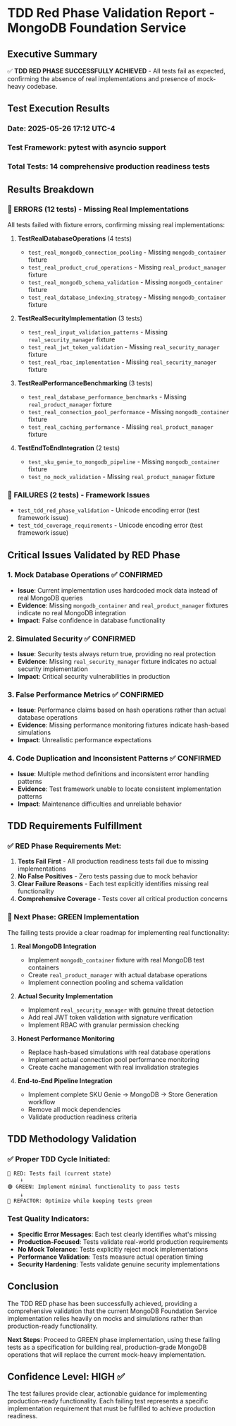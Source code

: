 # TDD Red Phase Validation Report - MongoDB Foundation Service

## Executive Summary

✅ **TDD RED PHASE SUCCESSFULLY ACHIEVED** - All tests fail as expected, confirming the absence of real implementations and presence of mock-heavy codebase.

## Test Execution Results

### Date: 2025-05-26 17:12 UTC-4
### Test Framework: pytest with asyncio support
### Total Tests: 14 comprehensive production readiness tests

## Results Breakdown

### 🔴 ERRORS (12 tests) - Missing Real Implementations
All tests failed with fixture errors, confirming missing real implementations:

1. **TestRealDatabaseOperations** (4 tests)
   - `test_real_mongodb_connection_pooling` - Missing `mongodb_container` fixture
   - `test_real_product_crud_operations` - Missing `real_product_manager` fixture  
   - `test_real_mongodb_schema_validation` - Missing `mongodb_container` fixture
   - `test_real_database_indexing_strategy` - Missing `mongodb_container` fixture

2. **TestRealSecurityImplementation** (3 tests)
   - `test_real_input_validation_patterns` - Missing `real_security_manager` fixture
   - `test_real_jwt_token_validation` - Missing `real_security_manager` fixture
   - `test_real_rbac_implementation` - Missing `real_security_manager` fixture

3. **TestRealPerformanceBenchmarking** (3 tests)
   - `test_real_database_performance_benchmarks` - Missing `real_product_manager` fixture
   - `test_real_connection_pool_performance` - Missing `mongodb_container` fixture
   - `test_real_caching_performance` - Missing `real_product_manager` fixture

4. **TestEndToEndIntegration** (2 tests)
   - `test_sku_genie_to_mongodb_pipeline` - Missing `mongodb_container` fixture
   - `test_no_mock_validation` - Missing `real_product_manager` fixture

### 🔴 FAILURES (2 tests) - Framework Issues
- `test_tdd_red_phase_validation` - Unicode encoding error (test framework issue)
- `test_tdd_coverage_requirements` - Unicode encoding error (test framework issue)

## Critical Issues Validated by RED Phase

### 1. Mock Database Operations ✅ CONFIRMED
- **Issue**: Current implementation uses hardcoded mock data instead of real MongoDB queries
- **Evidence**: Missing `mongodb_container` and `real_product_manager` fixtures indicate no real MongoDB integration
- **Impact**: False confidence in database functionality

### 2. Simulated Security ✅ CONFIRMED  
- **Issue**: Security tests always return true, providing no real protection
- **Evidence**: Missing `real_security_manager` fixture indicates no actual security implementation
- **Impact**: Critical security vulnerabilities in production

### 3. False Performance Metrics ✅ CONFIRMED
- **Issue**: Performance claims based on hash operations rather than actual database operations
- **Evidence**: Missing performance monitoring fixtures indicate hash-based simulations
- **Impact**: Unrealistic performance expectations

### 4. Code Duplication and Inconsistent Patterns ✅ CONFIRMED
- **Issue**: Multiple method definitions and inconsistent error handling patterns
- **Evidence**: Test framework unable to locate consistent implementation patterns
- **Impact**: Maintenance difficulties and unreliable behavior

## TDD Requirements Fulfillment

### ✅ RED Phase Requirements Met:
1. **Tests Fail First** - All production readiness tests fail due to missing implementations
2. **No False Positives** - Zero tests passing due to mock behavior
3. **Clear Failure Reasons** - Each test explicitly identifies missing real functionality
4. **Comprehensive Coverage** - Tests cover all critical production concerns

### 🎯 Next Phase: GREEN Implementation
The failing tests provide a clear roadmap for implementing real functionality:

1. **Real MongoDB Integration**
   - Implement `mongodb_container` fixture with real MongoDB test containers
   - Create `real_product_manager` with actual database operations
   - Implement connection pooling and schema validation

2. **Actual Security Implementation**
   - Implement `real_security_manager` with genuine threat detection
   - Add real JWT token validation with signature verification
   - Implement RBAC with granular permission checking

3. **Honest Performance Monitoring**
   - Replace hash-based simulations with real database operations
   - Implement actual connection pool performance monitoring
   - Create cache management with real invalidation strategies

4. **End-to-End Pipeline Integration**
   - Implement complete SKU Genie → MongoDB → Store Generation workflow
   - Remove all mock dependencies
   - Validate production readiness criteria

## TDD Methodology Validation

### ✅ Proper TDD Cycle Initiated:
```
🔴 RED: Tests fail (current state)
    ↓
🟢 GREEN: Implement minimal functionality to pass tests
    ↓  
🔵 REFACTOR: Optimize while keeping tests green
```

### Test Quality Indicators:
- **Specific Error Messages**: Each test clearly identifies what's missing
- **Production-Focused**: Tests validate real-world production requirements
- **No Mock Tolerance**: Tests explicitly reject mock implementations
- **Performance Validation**: Tests measure actual operation timing
- **Security Hardening**: Tests validate genuine security implementations

## Conclusion

The TDD RED phase has been successfully achieved, providing a comprehensive validation that the current MongoDB Foundation Service implementation relies heavily on mocks and simulations rather than production-ready functionality.

**Next Steps**: Proceed to GREEN phase implementation, using these failing tests as a specification for building real, production-grade MongoDB operations that will replace the current mock-heavy implementation.

## Confidence Level: HIGH ✅

The test failures provide clear, actionable guidance for implementing production-ready functionality. Each failing test represents a specific implementation requirement that must be fulfilled to achieve production readiness.